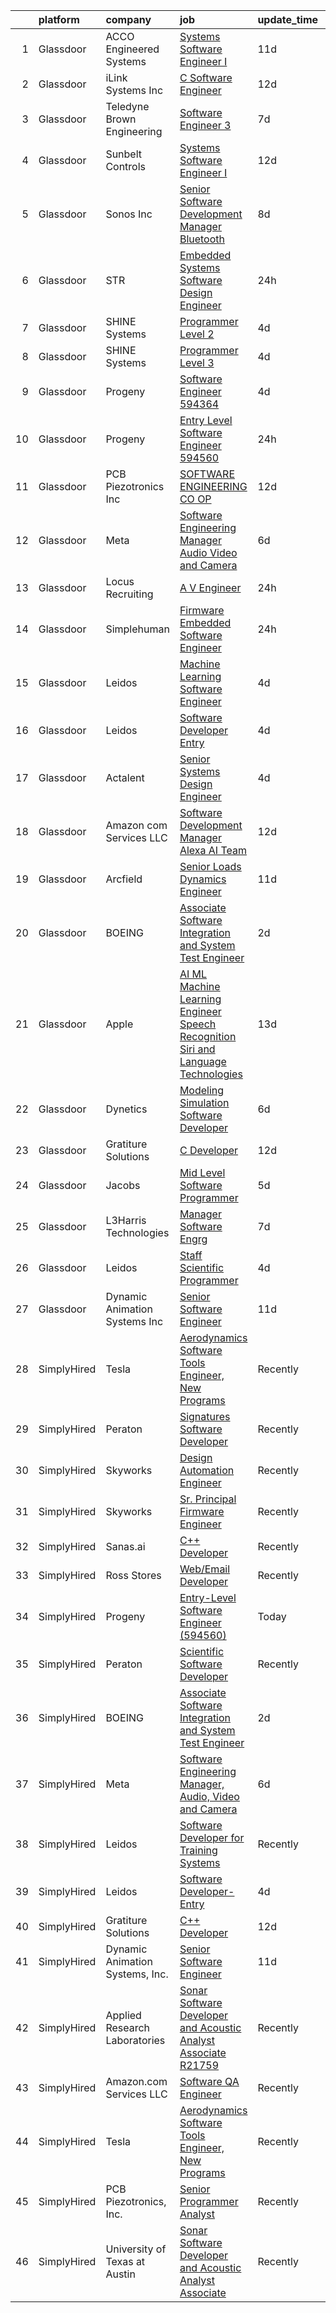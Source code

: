 

|    | platform    | company                         | job                                                                                                                                                                                                                                                                                                                                                                                                                                                                                                                                                                                                                                                                                                                                                                                                                                                                                                                                                                                                                                                                                                                                                                                                                                                                                                                                                                                                                                                                                        | update_time   | location         |
|---:|:------------|:--------------------------------|:-------------------------------------------------------------------------------------------------------------------------------------------------------------------------------------------------------------------------------------------------------------------------------------------------------------------------------------------------------------------------------------------------------------------------------------------------------------------------------------------------------------------------------------------------------------------------------------------------------------------------------------------------------------------------------------------------------------------------------------------------------------------------------------------------------------------------------------------------------------------------------------------------------------------------------------------------------------------------------------------------------------------------------------------------------------------------------------------------------------------------------------------------------------------------------------------------------------------------------------------------------------------------------------------------------------------------------------------------------------------------------------------------------------------------------------------------------------------------------------------|:--------------|:-----------------|
|  1 | Glassdoor   | ACCO Engineered Systems         | [Systems Software Engineer I](https://www.glassdoor.com/partner/jobListing.htm?pos=126&ao=1136043&s=58&guid=0000018316dc12a0a56f8da82ffde28f&src=GD_JOB_AD&t=SR&vt=w&cs=1_da284c55&cb=1662535865279&jobListingId=1008097368486&jrtk=3-0-1gcbdo4m9i7lc801-1gcbdo4msi6ij800-57f6178eae885cd2-)                                                                                                                                                                                                                                                                                                                                                                                                                                                                                                                                                                                                                                                                                                                                                                                                                                                                                                                                                                                                                                                                                                                                                                                               | 11d           | Azusa, CA        |
|  2 | Glassdoor   | iLink Systems Inc               | [C   Software Engineer](https://www.glassdoor.com/partner/jobListing.htm?pos=110&ao=1136043&s=58&guid=0000018316dc12a0a56f8da82ffde28f&src=GD_JOB_AD&t=SR&vt=w&ea=1&cs=1_7d6b6776&cb=1662535865278&jobListingId=1008093948402&jrtk=3-0-1gcbdo4m9i7lc801-1gcbdo4msi6ij800-60cb20ccffb42bdf-)                                                                                                                                                                                                                                                                                                                                                                                                                                                                                                                                                                                                                                                                                                                                                                                                                                                                                                                                                                                                                                                                                                                                                                                                | 12d           | Remote           |
|  3 | Glassdoor   | Teledyne Brown Engineering      | [Software Engineer 3](https://www.glassdoor.com/partner/jobListing.htm?pos=116&ao=1136043&s=58&guid=0000018316dc12a0a56f8da82ffde28f&src=GD_JOB_AD&t=SR&vt=w&cs=1_857e19cd&cb=1662535865279&jobListingId=1008103903070&jrtk=3-0-1gcbdo4m9i7lc801-1gcbdo4msi6ij800-167f0a9e37cd49ad-)                                                                                                                                                                                                                                                                                                                                                                                                                                                                                                                                                                                                                                                                                                                                                                                                                                                                                                                                                                                                                                                                                                                                                                                                       | 7d            | Huntsville, AL   |
|  4 | Glassdoor   | Sunbelt Controls                | [Systems Software Engineer I](https://www.glassdoor.com/partner/jobListing.htm?pos=125&ao=1136043&s=58&guid=0000018316dc12a0a56f8da82ffde28f&src=GD_JOB_AD&t=SR&vt=w&cs=1_9cec292d&cb=1662535865279&jobListingId=1008094528170&jrtk=3-0-1gcbdo4m9i7lc801-1gcbdo4msi6ij800-ca9e57f26953670a-)                                                                                                                                                                                                                                                                                                                                                                                                                                                                                                                                                                                                                                                                                                                                                                                                                                                                                                                                                                                                                                                                                                                                                                                               | 12d           | Azusa, CA        |
|  5 | Glassdoor   | Sonos  Inc                      | [Senior Software Development Manager   Bluetooth](https://www.glassdoor.com/partner/jobListing.htm?pos=123&ao=1136043&s=58&guid=0000018316dc12a0a56f8da82ffde28f&src=GD_JOB_AD&t=SR&vt=w&cs=1_4a76f957&cb=1662535865279&jobListingId=1008101596522&jrtk=3-0-1gcbdo4m9i7lc801-1gcbdo4msi6ij800-2f7a172d2cdffa91-)                                                                                                                                                                                                                                                                                                                                                                                                                                                                                                                                                                                                                                                                                                                                                                                                                                                                                                                                                                                                                                                                                                                                                                           | 8d            | Boston, MA       |
|  6 | Glassdoor   | STR                             | [Embedded Systems Software Design Engineer](https://www.glassdoor.com/partner/jobListing.htm?pos=127&ao=1136043&s=58&guid=0000018316dc12a0a56f8da82ffde28f&src=GD_JOB_AD&t=SR&vt=w&ea=1&cs=1_447ba1a5&cb=1662535865280&jobListingId=1008121389988&jrtk=3-0-1gcbdo4m9i7lc801-1gcbdo4msi6ij800-b47c9cf08a6f2c3c-)                                                                                                                                                                                                                                                                                                                                                                                                                                                                                                                                                                                                                                                                                                                                                                                                                                                                                                                                                                                                                                                                                                                                                                            | 24h           | Woburn, MA       |
|  7 | Glassdoor   | SHINE Systems                   | [Programmer Level 2](https://www.glassdoor.com/partner/jobListing.htm?pos=113&ao=1136043&s=58&guid=0000018316dc12a0a56f8da82ffde28f&src=GD_JOB_AD&t=SR&vt=w&cs=1_e6426739&cb=1662535865278&jobListingId=1008114863901&jrtk=3-0-1gcbdo4m9i7lc801-1gcbdo4msi6ij800-8d32ac5374fd15ce-)                                                                                                                                                                                                                                                                                                                                                                                                                                                                                                                                                                                                                                                                                                                                                                                                                                                                                                                                                                                                                                                                                                                                                                                                        | 4d            | Bethesda, MD     |
|  8 | Glassdoor   | SHINE Systems                   | [Programmer Level 3](https://www.glassdoor.com/partner/jobListing.htm?pos=115&ao=1136043&s=58&guid=0000018316dc12a0a56f8da82ffde28f&src=GD_JOB_AD&t=SR&vt=w&ea=1&cs=1_9aceb5ac&cb=1662535865279&jobListingId=1008114863956&jrtk=3-0-1gcbdo4m9i7lc801-1gcbdo4msi6ij800-494a43996fc92e6e-)                                                                                                                                                                                                                                                                                                                                                                                                                                                                                                                                                                                                                                                                                                                                                                                                                                                                                                                                                                                                                                                                                                                                                                                                   | 4d            | Bethesda, MD     |
|  9 | Glassdoor   | Progeny                         | [Software Engineer  594364 ](https://www.glassdoor.com/partner/jobListing.htm?pos=117&ao=1136043&s=58&guid=0000018316dc12a0a56f8da82ffde28f&src=GD_JOB_AD&t=SR&vt=w&cs=1_14348f91&cb=1662535865279&jobListingId=1008114124100&jrtk=3-0-1gcbdo4m9i7lc801-1gcbdo4msi6ij800-d0292f7b208eaa71-)                                                                                                                                                                                                                                                                                                                                                                                                                                                                                                                                                                                                                                                                                                                                                                                                                                                                                                                                                                                                                                                                                                                                                                                                | 4d            | California, MD   |
| 10 | Glassdoor   | Progeny                         | [Entry Level Software Engineer  594560 ](https://www.glassdoor.com/partner/jobListing.htm?pos=109&ao=1136043&s=58&guid=0000018316dc12a0a56f8da82ffde28f&src=GD_JOB_AD&t=SR&vt=w&cs=1_630151df&cb=1662535865278&jobListingId=1008120992779&jrtk=3-0-1gcbdo4m9i7lc801-1gcbdo4msi6ij800-2b9a7bfbde9af731-)                                                                                                                                                                                                                                                                                                                                                                                                                                                                                                                                                                                                                                                                                                                                                                                                                                                                                                                                                                                                                                                                                                                                                                                    | 24h           | Manassas, VA     |
| 11 | Glassdoor   | PCB Piezotronics  Inc           | [SOFTWARE ENGINEERING CO OP](https://www.glassdoor.com/partner/jobListing.htm?pos=111&ao=1136043&s=58&guid=0000018316dc12a0a56f8da82ffde28f&src=GD_JOB_AD&t=SR&vt=w&cs=1_a2e61c48&cb=1662535865278&jobListingId=1008094856568&jrtk=3-0-1gcbdo4m9i7lc801-1gcbdo4msi6ij800-850bf3205abda5f3-)                                                                                                                                                                                                                                                                                                                                                                                                                                                                                                                                                                                                                                                                                                                                                                                                                                                                                                                                                                                                                                                                                                                                                                                                | 12d           | Cincinnati, OH   |
| 12 | Glassdoor   | Meta                            | [Software Engineering Manager  Audio  Video and Camera](https://www.glassdoor.com/partner/jobListing.htm?pos=105&ao=1110586&s=58&guid=0000018316dc12a0a56f8da82ffde28f&src=GD_JOB_AD&t=SR&vt=w&cs=1_bd60db5c&cb=1662535865277&jobListingId=1008107989408&cpc=C4A69CCDBB3B9599&jrtk=3-0-1gcbdo4m9i7lc801-1gcbdo4msi6ij800-bf6dd54ba3a174c1--6NYlbfkN0DYl4UJW4r1Vl7FEn6T9F-rD9lpC-0oMJVSiWjK_MGUd8e8cHXcpv6KPyjLHZEfqkXwCrjci5IV6TR36tz9rqfgBZWX59j_hBP6r-nBUFIjc8cFKK_WS3vr_R_NQajNLdFQAbY89zkmF79CojFZbhQl_2ABBNWitdqEkqzyBOVg_OnxRZzJSyqcV69Bg-Odt0kqKP_HZUDjwPF0TDhsBjD9Y7w6EKHYbjfqanR6h8uH0PffW3VCyVq4ccLHvZ4YTWmZF06KceEdBmVnvqfLFuIcK7L93R-Ba2s60uwqNKvzvc768tVhEPu9swjnQJvYiWNrxkRR8DKHHXIOF0drek6bVvHqQsqlNmzY7bfxHtOXl5_bJC5fwEM_c4GOWFCZ63R8eyFFAO7E2OSA0Yy8RFoxOx2G1r9xIh7BQMzSq-sx5x8Zp_C3rxKidCa8YUYBfc6BWjQ9xuY2kV6-gmHhLQdzKOd3Cfs-y2o0ifUBrnqrZRV92zKP1qMagQcDg-EgNpXGUTfIFigDOJzCOkF93RchcU5-NRq1A1DRHqAjuEf9iwmLcMo2sojrLA5_10kc6NmfqlOxrmGi2ViQOMBBH8pyr39WIp2_JcSL0LeGMJHGAdKeTb2qMwYoRmmX99sZiVmTlB4WibEoGa0dP4c0SbtM8dWHKW6QTq3__D2WknTzJCG9c5bOqgWBZ0aMWJPW5lbi_CXLllOuxKQsNce1kylFdmWuS7AX66DXkfKkRnto-PUoNTA4pSsZ1kVUtZUxG__zw078Vj9LFVGJViXYjC501Ng6v7ekOp6YyICe3c9hpUdBIYTERhcIKu-U9XphDldN6DbF1Psi5dKMpZo9Q_ZkM4h0FJ23ftRamJu4_o7btg35oqe2Yai0__aEg_13Mu3aXqcXx5hcrKFEK_2-J2Xy-F7C5g_Oq1CF79lwsxXsAwSrNk5azWkzWR3vzJrO0TNcrSiUxeOw_Mhqh5RZCYNV7-gzBSOd-8K9tambc2WkdI78CW570z7QJ3xmb-uFFSmDN7eXyLPTbTU3magJs5SmMtnQG40NyfoYA4nv60td658OML0E9_hmtlO_ta6YXY4%3D)  | 6d            | Burlingame, CA   |
| 13 | Glassdoor   | Locus Recruiting                | [A V Engineer](https://www.glassdoor.com/partner/jobListing.htm?pos=103&ao=1110586&s=58&guid=0000018316dc12a0a56f8da82ffde28f&src=GD_JOB_AD&t=SR&vt=w&ea=1&cs=1_448aacf4&cb=1662535865278&jobListingId=1008121829977&cpc=B101C867B3EF2D75&jrtk=3-0-1gcbdo4m9i7lc801-1gcbdo4msi6ij800-ff6c1c41828ae24c--6NYlbfkN0CgImhk5fJGw6dJci_vsCP1QG2C4QL_KrKL3l_9WzjIuWgMVKsJbh9UUP2umljik0HfQiiR5zWuv5x6Bd7TChBf3d8DIoenyoqqpFoasVl_eWwuVBy1TF1Qwe8-KaQ7-0Ll8Rwqn37YuMZmNG7s5ai6YKskrk1TRej7GstaHJ9mxUAY093yzlde9FMUEx_pl7X_topuM0o5cLjXQTBizNYT-qpvvwHD3W2C1uashvp02u_XA2LmuxdVjZ1D_mmpgvT9fWvqTq8I08oOZV3NtiTbK_Av6DBzOq95J-3imHT-BUR_2hHS1Ckqp_39132mzAWwFi0KYM43dqfTEEONY_C-BwFPI0EJY4d3nUyg4WLtm6Xwaxd59BNXHnAH19adlME_TGDekfoHRwhzXy_xKTYB5fNg2wQB1MzPK5zarSEMmOcmlvVH7avbRaO4jFtuzDawxn9viN9h94E4plMLcMg1T6RO5bZjYy0LCYIQc5EemSTlnU3A0MB96sWHNp8CiyU%3D)                                                                                                                                                                                                                                                                                                                                                                                                                                                                                                                                                                                                                                      | 24h           | Saint Louis, MO  |
| 14 | Glassdoor   | Simplehuman                     | [Firmware Embedded Software Engineer](https://www.glassdoor.com/partner/jobListing.htm?pos=121&ao=1136043&s=58&guid=0000018316dc12a0a56f8da82ffde28f&src=GD_JOB_AD&t=SR&vt=w&ea=1&cs=1_d9bfa3ca&cb=1662535865279&jobListingId=1008121793908&jrtk=3-0-1gcbdo4m9i7lc801-1gcbdo4msi6ij800-4dbeb1aa5cf043f4-)                                                                                                                                                                                                                                                                                                                                                                                                                                                                                                                                                                                                                                                                                                                                                                                                                                                                                                                                                                                                                                                                                                                                                                                  | 24h           | Torrance, CA     |
| 15 | Glassdoor   | Leidos                          | [Machine Learning Software Engineer](https://www.glassdoor.com/partner/jobListing.htm?pos=120&ao=1136043&s=58&guid=0000018316dc12a0a56f8da82ffde28f&src=GD_JOB_AD&t=SR&vt=w&cs=1_cabed47b&cb=1662535865279&jobListingId=1008114325397&jrtk=3-0-1gcbdo4m9i7lc801-1gcbdo4msi6ij800-bf4d2cb1de72a3c1-)                                                                                                                                                                                                                                                                                                                                                                                                                                                                                                                                                                                                                                                                                                                                                                                                                                                                                                                                                                                                                                                                                                                                                                                        | 4d            | Arlington, VA    |
| 16 | Glassdoor   | Leidos                          | [Software Developer  Entry](https://www.glassdoor.com/partner/jobListing.htm?pos=107&ao=1136043&s=58&guid=0000018316dc12a0a56f8da82ffde28f&src=GD_JOB_AD&t=SR&vt=w&cs=1_6492038b&cb=1662535865278&jobListingId=1008114309415&jrtk=3-0-1gcbdo4m9i7lc801-1gcbdo4msi6ij800-2b9381d73996060a-)                                                                                                                                                                                                                                                                                                                                                                                                                                                                                                                                                                                                                                                                                                                                                                                                                                                                                                                                                                                                                                                                                                                                                                                                 | 4d            | Bethesda, MD     |
| 17 | Glassdoor   | Actalent                        | [Senior Systems Design Engineer](https://www.glassdoor.com/partner/jobListing.htm?pos=106&ao=1110586&s=58&guid=0000018316dc12a0a56f8da82ffde28f&src=GD_JOB_AD&t=SR&vt=w&ea=1&cs=1_05ddd85e&cb=1662535865278&jobListingId=1008114848893&cpc=F41FEAB56D215062&jrtk=3-0-1gcbdo4m9i7lc801-1gcbdo4msi6ij800-412b66006b682c75--6NYlbfkN0ChYVx_I3yfZ_JDY3EFoivtqvi_stwnZ_kRt8Dowt_l_d1ydueao4NE-oUleRJ4yhjPp1siZD5EE8s_iig6ulvsPYCk9JvHNrhSUhte11OvzM3TSGLAX4VakrRoImjHtqx0fe-uour-HQFbYsH1ikq7HHQA0MikOipbs2UNsBwb58U4V9c1roZwF_WSqvB3qSRT2-H-0XnRXOTaDhLGPh0WAN50iIvifxDoVXwNsC1_q5cu-8RyBOXbnwG7lmSuVxAqOe3WyFSU3GohrMvelJCRz5WLB5S3YDDWkSuVNxsmX9lrnqAY3BaONuWEuhY1yzcafJnCkuwsGuldl2ZDaZ-yGsiWYVQ56YBPffxbyE9RYY-hTYsER0LnDEuG1j2YoiDZbTsmCHiiGD3LQEseuo53wdV7YCyffk69fvw2CNVFqFo3wPYMeQiL6CnwGdyonutYqtimmGySbeq1JUBXbUVyQdJw8ekjhzOhPZs3h9D6U7tZVSBLCQWjL1FbxY8qRo5mzbgKg70RaM96oJeJTqFeQfo3bpl2HzMNNwjXdC4ruJ6y3UI7Tk2R3gzk_HBc8iOIRJW6RjqL8NzhYZtaLAr6TLMFnIyBkJlTCmFkpAr3PAez4Q9a42dmbOnNiaAdJ4ahPsB_SZaFjUKERBQWfdssKZrHgisdlVSirf3RoLVK3AivH69FFxx40QCcapi6ndrin2hjA-gQvNjfFZiZkmm_04ER5z1vMw1H5KHW1DRciM141Ke4sgVe9FsrCmJGqY7bcIzRvu48jQRq2XMlT2eglhhd0JvxgfsTDTF-0ivcn6bswa9HG_iwx2sHc_Q7a1Sq07XNc7oBqVhqxMU-MywBETYPtvPuMLQ5k_ZzY8RtwGu7EKChXK8FVTV_xCKJdzLtaAQ1-Ew9Q_y3wtco4lPX_6626k1nXJPmmqN456pfc_T84PmVLgFMbmlPRjyYQuvh46IAVCsK6C2qa9W6RgEuB_1vkPuxW68%3D)                                                                                                                    | 4d            | Eden Prairie, MN |
| 18 | Glassdoor   | Amazon com Services LLC         | [Software Development Manager  Alexa AI Team](https://www.glassdoor.com/partner/jobListing.htm?pos=118&ao=1136043&s=58&guid=0000018316dc12a0a56f8da82ffde28f&src=GD_JOB_AD&t=SR&vt=w&cs=1_9373f645&cb=1662535865279&jobListingId=1008093003319&jrtk=3-0-1gcbdo4m9i7lc801-1gcbdo4msi6ij800-18867b19135356d2-)                                                                                                                                                                                                                                                                                                                                                                                                                                                                                                                                                                                                                                                                                                                                                                                                                                                                                                                                                                                                                                                                                                                                                                               | 12d           | Washington, DC   |
| 19 | Glassdoor   | Arcfield                        | [Senior Loads   Dynamics Engineer](https://www.glassdoor.com/partner/jobListing.htm?pos=124&ao=1136043&s=58&guid=0000018316dc12a0a56f8da82ffde28f&src=GD_JOB_AD&t=SR&vt=w&cs=1_10a303ee&cb=1662535865279&jobListingId=1008097696866&jrtk=3-0-1gcbdo4m9i7lc801-1gcbdo4msi6ij800-34fcbb7c588bc6c1-)                                                                                                                                                                                                                                                                                                                                                                                                                                                                                                                                                                                                                                                                                                                                                                                                                                                                                                                                                                                                                                                                                                                                                                                          | 11d           | Brook Park, OH   |
| 20 | Glassdoor   | BOEING                          | [Associate Software Integration and System Test Engineer](https://www.glassdoor.com/partner/jobListing.htm?pos=102&ao=1110586&s=58&guid=0000018316dc12a0a56f8da82ffde28f&src=GD_JOB_AD&t=SR&vt=w&cs=1_4c6e4518&cb=1662535865277&jobListingId=1008117325734&cpc=F929909D2225707A&jrtk=3-0-1gcbdo4m9i7lc801-1gcbdo4msi6ij800-18b58d6d4bcfe4f1--6NYlbfkN0BddK4H-tsabPiX3BvkwhvbvP4OkLNzlRX6egXJy9Hb11ERhvpR4KXHiogI9i6BJrntUqviaGCPutZGaAmlgx_3hMD3w7XdObyat3Ifm5u27qe1c7zrVC5iZB1RHaF1xUY30Llt1aqKoIMQ28VclLDuj56rNyWW1Qd7oLkyRIrQ5Bb6lTpHcnyeQxRf2LDcOOSf94omBUsVElmNX0UIl8gX4nfkDR7BMKfqae4hg8sls3c2d42N6IDlCpLSta6f-VWSP7o1tCXsXS5mbcG76GvpmJwgmB0UctKFxTmcsjw7rmIRC2abLVrdb1Ow2byFfPY1T3ot219Ucut7aN2wXJRp14LcbWscH4MC1vd-4EFE3F5nf-mmIRPAhasVeUVZeRGScIKli60RK_ctc8rvmYuW6yoIICe06Z4w0LWv16W52F3syg3r4iWPvUsY0jeeUlk%3D)                                                                                                                                                                                                                                                                                                                                                                                                                                                                                                                                                                                                                                                                | 2d            | Kent, WA         |
| 21 | Glassdoor   | Apple                           | [AI ML   Machine Learning Engineer  Speech Recognition   Siri and Language Technologies](https://www.glassdoor.com/partner/jobListing.htm?pos=104&ao=1110586&s=58&guid=0000018316dc12a0a56f8da82ffde28f&src=GD_JOB_AD&t=SR&vt=w&cs=1_24aa9e9a&cb=1662535865277&jobListingId=1008090134116&cpc=7AD1D84939BBEEF3&jrtk=3-0-1gcbdo4m9i7lc801-1gcbdo4msi6ij800-95ab63b9527761d3--6NYlbfkN0BvKrLyj5gPmtZO9T8euul8TCxuuKNOtzRJOomxnwSEodTz2Bc-sPZlm1JPYWoVnTHj-LBNUeZkph7mE8J9ma03TjJR_X3BK8QfNal74vELMKR6dfEaVunc6X7WjMzzPCmN5e_cneV7ZrJ2Wm2mWX4Hzg_kIZaVgHZZTQqseGMIrnjmeyjok8hXAROzm8U3bMAI0ng1GavJGQodVAqqjvgUYJmpSGrGAr-FOhP_esMNsrrTbNfDEY7sek39lSS4-Hyn9t59uJt3ma1RgHpCdcPoGuf8H3nCOqNX0Rx3P0w1B--Ia95NqMFf7Gtz69E-1Pg_v_8rgmAHsY8Sgh8-U0DeBIDoJoJ4VRg3ldzmiypqGyfWCLiO_FhLwsPRXZUocEVv9PaSKv89yVxBylNh8Tb7U-5nYlFJrEAeHpzMV2iMcyScxKTQBll_IeEr2C5sCKx5jG03_PicP3m1e22zgiZ9YpQf8hVImjVV4Qv8pIphKKAEdjVnXGpgNt32Ae7dqqbMUf7Ge1NSIDtCqaraOfljfSE8ioYAkBJMbXhdEf4X6V4xzMY-_T2FRNJK4Es5yBRFJGwWFx5liWLNW5U8xPKLtJFqkaXSupKT31V7TUmOdYhm1aWQ6gRc6PHmrHeHjzfttKT7ax18ehNvgWfMtcTCbXLgzgQqpsOLYmVX2sYHMGJDfBe4CH5TD4fXc_11xGqPHJHJIWYbqNQOZwG0XOZYBORUHGsp3wWgI8seXzeb-cS2pAz4RwmQ865rrsfc5txxdils2TENMT8fM4YK_zhDwR-2sjPsaTFtmrWVRFuveltJtGHdeuarhvY7YNOde1nqymvj3XfeBAq2ZhE82AeJzXIfyfiKGFvl_BgHnSg3Ksdc4aNn3LTNl8cUUTjaGj_ZZ67fIMVT58avp7TfaRfSo1SrqF4Bh1dHIPBm5qlDjPDvsbjnSamxHnGpCKFtkMW0XyE27EeVco6us5cSZKDBaWM4vt031ne7hDtHkbX5CH3Fe6EdjVi-jix-yohq9dIs0xW4A1mfr2WWUbxoCWUiN56hqphF03A%3D) | 13d           | Cambridge, MA    |
| 22 | Glassdoor   | Dynetics                        | [Modeling   Simulation Software Developer](https://www.glassdoor.com/partner/jobListing.htm?pos=119&ao=1136043&s=58&guid=0000018316dc12a0a56f8da82ffde28f&src=GD_JOB_AD&t=SR&vt=w&cs=1_a8a4ad3a&cb=1662535865279&jobListingId=1008107016113&jrtk=3-0-1gcbdo4m9i7lc801-1gcbdo4msi6ij800-9fe05424e5d80326-)                                                                                                                                                                                                                                                                                                                                                                                                                                                                                                                                                                                                                                                                                                                                                                                                                                                                                                                                                                                                                                                                                                                                                                                  | 6d            | Huntsville, AL   |
| 23 | Glassdoor   | Gratiture Solutions             | [C   Developer](https://www.glassdoor.com/partner/jobListing.htm?pos=108&ao=1136043&s=58&guid=0000018316dc12a0a56f8da82ffde28f&src=GD_JOB_AD&t=SR&vt=w&ea=1&cs=1_807852de&cb=1662535865278&jobListingId=1008094540011&jrtk=3-0-1gcbdo4m9i7lc801-1gcbdo4msi6ij800-77ac20365027f3a3-)                                                                                                                                                                                                                                                                                                                                                                                                                                                                                                                                                                                                                                                                                                                                                                                                                                                                                                                                                                                                                                                                                                                                                                                                        | 12d           | Remote           |
| 24 | Glassdoor   | Jacobs                          | [Mid Level Software Programmer](https://www.glassdoor.com/partner/jobListing.htm?pos=114&ao=1136043&s=58&guid=0000018316dc12a0a56f8da82ffde28f&src=GD_JOB_AD&t=SR&vt=w&cs=1_5c2d80ca&cb=1662535865279&jobListingId=1008109797686&jrtk=3-0-1gcbdo4m9i7lc801-1gcbdo4msi6ij800-93ed135cb0a438e8-)                                                                                                                                                                                                                                                                                                                                                                                                                                                                                                                                                                                                                                                                                                                                                                                                                                                                                                                                                                                                                                                                                                                                                                                             | 5d            | Tullahoma, TN    |
| 25 | Glassdoor   | L3Harris Technologies           | [Manager  Software Engrg](https://www.glassdoor.com/partner/jobListing.htm?pos=122&ao=1136043&s=58&guid=0000018316dc12a0a56f8da82ffde28f&src=GD_JOB_AD&t=SR&vt=w&cs=1_d02583a7&cb=1662535865279&jobListingId=1008103248728&jrtk=3-0-1gcbdo4m9i7lc801-1gcbdo4msi6ij800-49e26382a2a12793-)                                                                                                                                                                                                                                                                                                                                                                                                                                                                                                                                                                                                                                                                                                                                                                                                                                                                                                                                                                                                                                                                                                                                                                                                   | 7d            | California       |
| 26 | Glassdoor   | Leidos                          | [Staff Scientific Programmer](https://www.glassdoor.com/partner/jobListing.htm?pos=112&ao=1136043&s=58&guid=0000018316dc12a0a56f8da82ffde28f&src=GD_JOB_AD&t=SR&vt=w&cs=1_40233c36&cb=1662535865278&jobListingId=1008114265250&jrtk=3-0-1gcbdo4m9i7lc801-1gcbdo4msi6ij800-1db047aca6211fd4-)                                                                                                                                                                                                                                                                                                                                                                                                                                                                                                                                                                                                                                                                                                                                                                                                                                                                                                                                                                                                                                                                                                                                                                                               | 4d            | Bethesda, MD     |
| 27 | Glassdoor   | Dynamic Animation Systems  Inc  | [Senior Software Engineer](https://www.glassdoor.com/partner/jobListing.htm?pos=101&ao=1110586&s=58&guid=0000018316dc12a0a56f8da82ffde28f&src=GD_JOB_AD&t=SR&vt=w&ea=1&cs=1_6490ea56&cb=1662535865277&jobListingId=1008097022519&cpc=7F162D03C43CC24C&jrtk=3-0-1gcbdo4m9i7lc801-1gcbdo4msi6ij800-2cf94e30b6641f6d--6NYlbfkN0AOawT6mZh71eUfwBEuCSRq1zKoNsSWxY309hsujAVdQcpfBDKP4FIDB7DEblwyfrK8h4uhhYLUm3GRayL8jG9Bh_qcy3bRdR1rChF4LaBEmD-4ev_N7YeTNqFnwqjcMSODbR7CAV-dQhjIcv0p8z1swvJjFK6VUNTWHBVRZGr9YIistDfNQ979IB27iRflXsUEyEkRZooFLGcqLOxygK104s_n7DR9X_kCh91ZFJ-0P6XGubJDMoxpZwdD8Ab91HKQ2Fzpoz9ZdwOvSlNT86XdqwhlkZcUKVZhPnKkYaed3MaEGyy-b6621EnCcVMy0gc2nqDCGpa4LugWAoyOej4fsAmpARgSDlk2RLnRcNtJZV7b21Zagx9SLEp5OalcVNvs528rhNMHreT3OFmCEzJNzJbPcjzMrptjprhLsUMBWKgl1qzyHqUtOwrFENRlXuk4aPGB0B_rWwBLSPUmbxHjpWRx3pxA7jLmn76ntC8sfSsPNGvlKAJXJ11erqbgUJkBhXGGRa4Xrw%3D%3D)                                                                                                                                                                                                                                                                                                                                                                                                                                                                                                                                                                                                            | 11d           | Bethesda, MD     |
| 28 | SimplyHired | Tesla                           | [Aerodynamics Software Tools Engineer, New Programs](https://www.simplyhired.com/job/zO8gcthxFQqgNmwD9bdYUrhRy13Ovr3XTHhU0ibGJoZo7L7tcfLxOw?q=acoustic+developer)                                                                                                                                                                                                                                                                                                                                                                                                                                                                                                                                                                                                                                                                                                                                                                                                                                                                                                                                                                                                                                                                                                                                                                                                                                                                                                                          | Recently      | Hawthorne, CA    |
| 29 | SimplyHired | Peraton                         | [Signatures Software Developer](https://www.simplyhired.com/job/VhxXHzc1HuSwgvJxF9sKZQ2uXq6BwCFPmRIcEGeH9slcr0dBpgm7Wg?q=acoustic+developer)                                                                                                                                                                                                                                                                                                                                                                                                                                                                                                                                                                                                                                                                                                                                                                                                                                                                                                                                                                                                                                                                                                                                                                                                                                                                                                                                               | Recently      | Bethesda, MD     |
| 30 | SimplyHired | Skyworks                        | [Design Automation Engineer](https://www.simplyhired.com/job/GMzk5upUbz1qF-SBrkSsFLsiN5caOM8v4mIg5O0FWal4rG395wgOhA?q=acoustic+developer)                                                                                                                                                                                                                                                                                                                                                                                                                                                                                                                                                                                                                                                                                                                                                                                                                                                                                                                                                                                                                                                                                                                                                                                                                                                                                                                                                  | Recently      | Beaverton, OR    |
| 31 | SimplyHired | Skyworks                        | [Sr. Principal Firmware Engineer](https://www.simplyhired.com/job/yuEUvYe0pl4Po-wAwnXRdK_l9ULtLEgCAnIciQtolHAur5kp79b7-w?q=acoustic+developer)                                                                                                                                                                                                                                                                                                                                                                                                                                                                                                                                                                                                                                                                                                                                                                                                                                                                                                                                                                                                                                                                                                                                                                                                                                                                                                                                             | Recently      | Beaverton, OR    |
| 32 | SimplyHired | Sanas.ai                        | [C++ Developer](https://www.simplyhired.com/job/OfOrk2GK8qtkXIcNYByn2PuJplYGhQ13uZQ6Ml5U-ypgUB5Y4bvF1Q?q=acoustic+developer)                                                                                                                                                                                                                                                                                                                                                                                                                                                                                                                                                                                                                                                                                                                                                                                                                                                                                                                                                                                                                                                                                                                                                                                                                                                                                                                                                               | Recently      | Remote           |
| 33 | SimplyHired | Ross Stores                     | [Web/Email Developer](https://www.simplyhired.com/job/iapHcCXyBAwSCQxFgqTzcH6pCeCWlT5U6RhkIjo60dultz2bPETatw?q=acoustic+developer)                                                                                                                                                                                                                                                                                                                                                                                                                                                                                                                                                                                                                                                                                                                                                                                                                                                                                                                                                                                                                                                                                                                                                                                                                                                                                                                                                         | Recently      | Dublin, CA       |
| 34 | SimplyHired | Progeny                         | [Entry-Level Software Engineer (594560)](https://www.simplyhired.com/job/hFZ0kpPt7g7aOxFzPksAH7fahgRzX61kk6-Gsyoh-O4nQt0YXf5-Tg?q=acoustic+developer)                                                                                                                                                                                                                                                                                                                                                                                                                                                                                                                                                                                                                                                                                                                                                                                                                                                                                                                                                                                                                                                                                                                                                                                                                                                                                                                                      | Today         | Manassas, VA     |
| 35 | SimplyHired | Peraton                         | [Scientific Software Developer](https://www.simplyhired.com/job/7QYgSHmP-LaULOI13l0r_sxWb_0wHWMGwpZBJR4iEeFKmhhjsbVj-g?q=acoustic+developer)                                                                                                                                                                                                                                                                                                                                                                                                                                                                                                                                                                                                                                                                                                                                                                                                                                                                                                                                                                                                                                                                                                                                                                                                                                                                                                                                               | Recently      | Bethesda, MD     |
| 36 | SimplyHired | BOEING                          | [Associate Software Integration and System Test Engineer](https://www.simplyhired.com/job/2zjEpPYuq1B5jNGAVmSwQa33qQ-Zjfjt72-EELDjypPlkiCWaO9n2w?q=acoustic+developer)                                                                                                                                                                                                                                                                                                                                                                                                                                                                                                                                                                                                                                                                                                                                                                                                                                                                                                                                                                                                                                                                                                                                                                                                                                                                                                                     | 2d            | Kent, WA         |
| 37 | SimplyHired | Meta                            | [Software Engineering Manager, Audio, Video and Camera](https://www.simplyhired.com/job/TkOntsbGUX7anLYq99OEHpbDL-6qiHxXC1wAR_8gkDB35-2qH3yhDQ?q=acoustic+developer)                                                                                                                                                                                                                                                                                                                                                                                                                                                                                                                                                                                                                                                                                                                                                                                                                                                                                                                                                                                                                                                                                                                                                                                                                                                                                                                       | 6d            | Burlingame, CA   |
| 38 | SimplyHired | Leidos                          | [Software Developer for Training Systems](https://www.simplyhired.com/job/bkZMqLcMEW3WoKMF4vv5LTlDXVzHoXRsF35WIS_tZNhHme0iBV-Cow?q=acoustic+developer)                                                                                                                                                                                                                                                                                                                                                                                                                                                                                                                                                                                                                                                                                                                                                                                                                                                                                                                                                                                                                                                                                                                                                                                                                                                                                                                                     | Recently      | Bethesda, MD     |
| 39 | SimplyHired | Leidos                          | [Software Developer- Entry](https://www.simplyhired.com/job/OMt6vZk5JeJAtZd3_3AKdJWbvrBfdKa6bpt0Tl_hJw-ZvKWKZccq1Q?q=acoustic+developer)                                                                                                                                                                                                                                                                                                                                                                                                                                                                                                                                                                                                                                                                                                                                                                                                                                                                                                                                                                                                                                                                                                                                                                                                                                                                                                                                                   | 4d            | Bethesda, MD     |
| 40 | SimplyHired | Gratiture Solutions             | [C++ Developer](https://www.simplyhired.com/job/gLdS7TlxgJv6w6Jqu9bmi4KwhN9IwqX-SrFOKvDJP8TR1KwI8gsJyw?q=acoustic+developer)                                                                                                                                                                                                                                                                                                                                                                                                                                                                                                                                                                                                                                                                                                                                                                                                                                                                                                                                                                                                                                                                                                                                                                                                                                                                                                                                                               | 12d           | Remote           |
| 41 | SimplyHired | Dynamic Animation Systems, Inc. | [Senior Software Engineer](https://www.simplyhired.com/job/AzssRDbf5igdq8fjkSjvzuWmDw_CyAuhZOcQrBC3CQsh09Ddu7iG1Q?q=acoustic+developer)                                                                                                                                                                                                                                                                                                                                                                                                                                                                                                                                                                                                                                                                                                                                                                                                                                                                                                                                                                                                                                                                                                                                                                                                                                                                                                                                                    | 11d           | Bethesda, MD     |
| 42 | SimplyHired | Applied Research Laboratories   | [Sonar Software Developer and Acoustic Analyst Associate R21759](https://www.simplyhired.com/job/Kjonhx6rqotT16KInNpdD1g1AD-YHGpBOYmlTLUpOzjO1-0c3CDpJg?q=acoustic+developer)                                                                                                                                                                                                                                                                                                                                                                                                                                                                                                                                                                                                                                                                                                                                                                                                                                                                                                                                                                                                                                                                                                                                                                                                                                                                                                              | Recently      | Austin, TX       |
| 43 | SimplyHired | Amazon.com Services LLC         | [Software QA Engineer](https://www.simplyhired.com/job/FT_Yu5l07CU26XP0l1gaEpum_-jFoVe0KA87QJW6DhfAS5N_ClHUbQ?q=acoustic+developer)                                                                                                                                                                                                                                                                                                                                                                                                                                                                                                                                                                                                                                                                                                                                                                                                                                                                                                                                                                                                                                                                                                                                                                                                                                                                                                                                                        | Recently      | Sunnyvale, CA    |
| 44 | SimplyHired | Tesla                           | [Aerodynamics Software Tools Engineer, New Programs](https://www.simplyhired.com/job/zO8gcthxFQqgNmwD9bdYUrhRy13Ovr3XTHhU0ibGJoZo7L7tcfLxOw?q=acoustic+developer)                                                                                                                                                                                                                                                                                                                                                                                                                                                                                                                                                                                                                                                                                                                                                                                                                                                                                                                                                                                                                                                                                                                                                                                                                                                                                                                          | Recently      | Hawthorne, CA    |
| 45 | SimplyHired | PCB Piezotronics, Inc.          | [Senior Programmer Analyst](https://www.simplyhired.com/job/eQBYwWiHkxugufpP5RasTROUJ8GSCTQyB7il0JPt8M58snoQJ9LUjQ?q=acoustic+developer)                                                                                                                                                                                                                                                                                                                                                                                                                                                                                                                                                                                                                                                                                                                                                                                                                                                                                                                                                                                                                                                                                                                                                                                                                                                                                                                                                   | Recently      | Depew, NY        |
| 46 | SimplyHired | University of Texas at Austin   | [Sonar Software Developer and Acoustic Analyst Associate](https://www.simplyhired.com/job/G6MGPKPgcpavQ_-zy-lkoVJ1WVl1gKkEFvxcG1plaIkhkbEhWdhHOA?q=acoustic+developer)                                                                                                                                                                                                                                                                                                                                                                                                                                                                                                                                                                                                                                                                                                                                                                                                                                                                                                                                                                                                                                                                                                                                                                                                                                                                                                                     | Recently      | Austin, TX       |